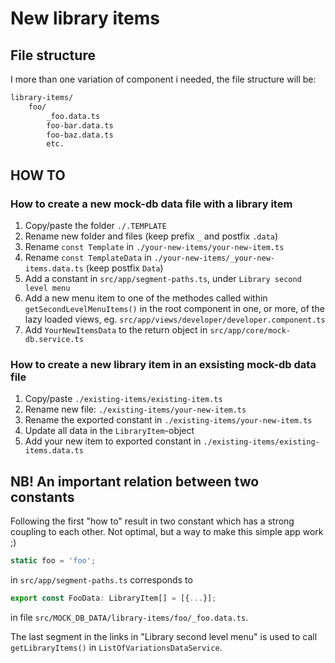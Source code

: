 # New library items

## File structure

I more than one variation of component i needed, the file structure will be:

```bash
library-items/
    foo/
        _foo.data.ts
        foo-bar.data.ts
        foo-baz.data.ts
        etc.
```

## HOW TO

### How to create a new mock-db data file with a library item

1. Copy/paste the folder `./.TEMPLATE`
2. Rename new folder and files (keep prefix `_` and postfix `.data`)
3. Rename `const Template` in `./your-new-items/your-new-item.ts`
4. Rename `const TemplateData` in `./your-new-items/_your-new-items.data.ts` (keep postfix `Data`)
5. Add a constant in `src/app/segment-paths.ts`, under `Library second level menu`
6. Add a new menu item to one of the methodes called within `getSecondLevelMenuItems()` in the root component in one, or more, of the lazy loaded views, eg. `src/app/views/developer/developer.component.ts`
7. Add `YourNewItemsData` to the return object in `src/app/core/mock-db.service.ts`

### How to create a new library item in an exsisting mock-db data file

1. Copy/paste `./existing-items/existing-item.ts`
2. Rename new file: `./existing-items/your-new-item.ts`
3. Rename the exported constant in `./existing-items/your-new-item.ts`
4. Update all data in the `LibraryItem`-object
5. Add your new item to exported constant in `./existing-items/existing-items.data.ts`

## NB! An important relation between two constants

Following the first "how to" result in two constant which has a strong coupling to each other. Not optimal, but a way to make this simple app work ;)

```ts
static foo = 'foo';
```

in `src/app/segment-paths.ts` corresponds to

```ts
export const FooData: LibraryItem[] = [{...}];
```

in file `src/MOCK_DB_DATA/library-items/foo/_foo.data.ts`.

The last segment in the links in "Library second level menu" is used to call `getLibraryItems()` in `ListOfVariationsDataService`.
